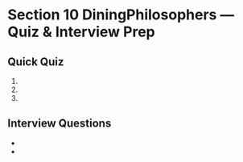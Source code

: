 # Section 10 DiningPhilosophers — Quiz & Interview Prep

## Quick Quiz
1. 
2. 
3. 

## Interview Questions
- 
- 

